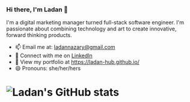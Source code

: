 ### Hi there, I'm Ladan 👋

I'm a digital marketing manager turned full-stack software engineer. I'm passionate about combining technology and art to create innovative, forward thinking products.


- 📫 Email me at: ladannazary@gmail.com
- 👥 Connect with me on [LinkedIn](https://www.linkedin.com/in/ladan-nazari/)
- 📒 View my portfolio at https://ladan-hub.github.io/
- 😄 Pronouns: she/her/hers

# ![Ladan's GitHub stats](https://github-readme-stats.vercel.app/api?username=Ladan-hub&show_icons=true&theme=transparent)



